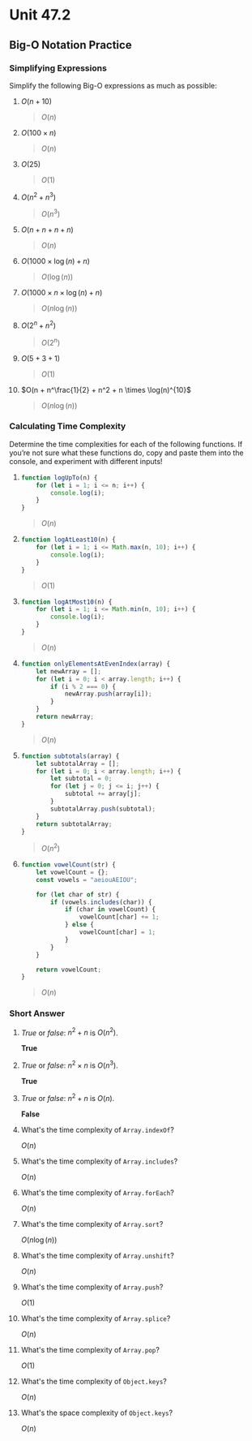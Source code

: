 # Unit 47.2
## Big-O Notation Practice

### Simplifying Expressions
Simplify the following Big-O expressions as much as possible:

1. $O(n + 10)$

    > $O(n)$

2. $O(100 \times n)$

    > $O(n)$

3. $O(25)$

    > $O(1)$

4. $O(n^2 + n^3)$

    > $O(n^3)$

5. $O(n + n + n + n)$

    > $O(n)$

6. $O(1000 \times \log(n) + n)$

    > $O(\log(n))$

7. $O(1000 \times n \times \log(n) + n)$

    > $O(n\log(n))$

8. $O(2^n + n^2)$

    > $O(2^n)$

9. $O(5 + 3 + 1)$

    > $O(1)$

10. $O(n + n^\frac{1}{2} + n^2 + n \times  \log(n)^{10}$

    > $O(n\log(n))$

### Calculating Time Complexity
Determine the time complexities for each of the following functions. If you’re not sure what these
functions do, copy and paste them into the console, and experiment with different inputs!

1.  ```js
    function logUpTo(n) {
        for (let i = 1; i <= n; i++) {
            console.log(i);
        }
    }
    ```

    > $O(n)$

2.  ```js
    function logAtLeast10(n) {
        for (let i = 1; i <= Math.max(n, 10); i++) {
            console.log(i);
        }
    }
    ```

    > $O(1)$

3.  ```js
    function logAtMost10(n) {
        for (let i = 1; i <= Math.min(n, 10); i++) {
            console.log(i);
        }
    }
    ```

    > $O(n)$

4.  ```js
    function onlyElementsAtEvenIndex(array) {
        let newArray = [];
        for (let i = 0; i < array.length; i++) {
            if (i % 2 === 0) {
                newArray.push(array[i]);
            }
        }
        return newArray;
    }
    ```

    > $O(n)$

5.  ```js
    function subtotals(array) {
        let subtotalArray = [];
        for (let i = 0; i < array.length; i++) {
            let subtotal = 0;
            for (let j = 0; j <= i; j++) {
                subtotal += array[j];
            }
            subtotalArray.push(subtotal);
        }
        return subtotalArray;
    }
    ```

    > $O(n^2)$

6.  ```js
    function vowelCount(str) {
        let vowelCount = {};
        const vowels = "aeiouAEIOU";

        for (let char of str) {
            if (vowels.includes(char)) {
                if (char in vowelCount) {
                    vowelCount[char] += 1;
                } else {
                    vowelCount[char] = 1;
                }
            }
        }

        return vowelCount;
    }
    ```

    > $O(n)$

### Short Answer
1. *True* or *false*: $n^2 + n$ is $O(n^2)$.
    
    **True**

2. *True* or *false*: $n^2 \times n$ is $O(n^3)$.
   
    **True**

3. *True* or *false*: $n^2 + n$ is $O(n)$.

    **False**

4. What's the time complexity of `Array.indexOf`?

    $O(n)$

5. What's the time complexity of `Array.includes`?

    $O(n)$

6. What's the time complexity of `Array.forEach`?

    $O(n)$

7. What's the time complexity of `Array.sort`?

    $O(n\log(n))$

8. What's the time complexity of `Array.unshift`?

    $O(n)$

9. What's the time complexity of `Array.push`?

    $O(1)$

10. What's the time complexity of `Array.splice`?

    $O(n)$

11. What's the time complexity of `Array.pop`?

    $O(1)$

12. What's the time complexity of `Object.keys`?

    $O(n)$

13. What's the space complexity of `Object.keys`?

    $O(n)$

